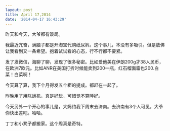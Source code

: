 ```yaml
---
layout: post
title: April 17,2014
date: '2014-04-17 16:43:29'
---
```



昨天和今天，大爷都有饭局。

我最近亢奋，满脑子都是开淘宝代购纸尿裤。这个事儿，本没有多吸引。但是放佛让我看到又一条希望。抱着试试看的心态，行不行都不要紧。

发了发微信，海聊了聊，发现了很多秘密。比如爱他美在伊朗200g才38人民币，在欧洲7欧元。比如ANR在美国打折时候能卖到200一瓶，红石榴面霜也200.白菜！白菜啊！

今天算了算，我下个月得发五个柜的提成。都赶在一起了。

昨晚用了用除螨机，真是好玩，可惜觉不算睡好。

今天另外一个开心的事儿是，大妈约我下周末去济南。去济南有3个人可见，大爷你快出差吧。哈哈。

丁丁和小凳子都搬家。这个周真是奇特。


